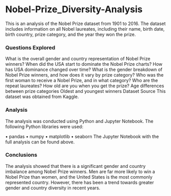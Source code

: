 # Nobel-Prize_Diversity-Analysis

This is an analysis of the Nobel Prize dataset from 1901 to 2016. The dataset includes information on all Nobel laureates, including their name, birth date, birth country, prize category, and the year they won the prize.

### Questions Explored
What is the overall gender and country representation of Nobel Prize winners?
When did the USA start to dominate the Nobel Prize charts?
How has USA dominance changed over time?
What is the gender breakdown of Nobel Prize winners, and how does it vary by prize category?
Who was the first woman to receive a Nobel Prize, and in what category?
Who are the repeat laureates?
How old are you when you get the prize?
Age differences between prize categories
Oldest and youngest winners
Dataset Source
This dataset was obtained from Kaggle.

### Analysis
The analysis was conducted using Python and Jupyter Notebook. The following Python libraries were used:

• pandas
• numpy
• matplotlib
• seaborn
The Jupyter Notebook with the full analysis can be found above.

### Conclusions
The analysis showed that there is a significant gender and country imbalance among Nobel Prize winners. Men are far more likely to win a Nobel Prize than women, and the United States is the most commonly represented country. However, there has been a trend towards greater gender and country diversity in recent years.
